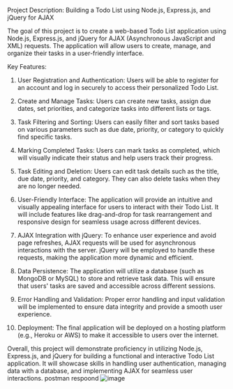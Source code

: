 Project Description: Building a Todo List using Node.js, Express.js, and jQuery for AJAX

The goal of this project is to create a web-based Todo List application using Node.js, Express.js, and jQuery for AJAX (Asynchronous JavaScript and XML) requests. The application will allow users to create, manage, and organize their tasks in a user-friendly interface.

Key Features:
1. User Registration and Authentication: Users will be able to register for an account and log in securely to access their personalized Todo List.

2. Create and Manage Tasks: Users can create new tasks, assign due dates, set priorities, and categorize tasks into different lists or tags.

3. Task Filtering and Sorting: Users can easily filter and sort tasks based on various parameters such as due date, priority, or category to quickly find specific tasks.

4. Marking Completed Tasks: Users can mark tasks as completed, which will visually indicate their status and help users track their progress.

5. Task Editing and Deletion: Users can edit task details such as the title, due date, priority, and category. They can also delete tasks when they are no longer needed.

6. User-Friendly Interface: The application will provide an intuitive and visually appealing interface for users to interact with their Todo List. It will include features like drag-and-drop for task rearrangement and responsive design for seamless usage across different devices.

7. AJAX Integration with jQuery: To enhance user experience and avoid page refreshes, AJAX requests will be used for asynchronous interactions with the server. jQuery will be employed to handle these requests, making the application more dynamic and efficient.

8. Data Persistence: The application will utilize a database (such as MongoDB or MySQL) to store and retrieve task data. This will ensure that users' tasks are saved and accessible across different sessions.

9. Error Handling and Validation: Proper error handling and input validation will be implemented to ensure data integrity and provide a smooth user experience.

10. Deployment: The final application will be deployed on a hosting platform (e.g., Heroku or AWS) to make it accessible to users over the internet.

Overall, this project will demonstrate proficiency in utilizing Node.js, Express.js, and jQuery for building a functional and interactive Todo List application. It will showcase skills in handling user authentication, managing data with a database, and implementing AJAX for seamless user interactions.
postman respoond ![image](https://github.com/spyv22072000/ajax/assets/78311132/12e1412c-a5af-44c2-9c01-d80c9a695b35)
